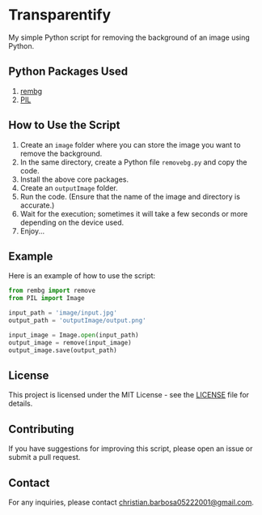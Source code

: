 # Transparentify

My simple Python script for removing the background of an image using Python.

## Python Packages Used

1. [rembg](https://github.com/danielgatis/rembg)
2. [PIL](https://pypi.org/project/pillow/)

## How to Use the Script

1. Create an `image` folder where you can store the image you want to remove the background.
2. In the same directory, create a Python file `removebg.py` and copy the code.
3. Install the above core packages.
4. Create an `outputImage` folder.
5. Run the code. (Ensure that the name of the image and directory is accurate.)
6. Wait for the execution; sometimes it will take a few seconds or more depending on the device used.
7. Enjoy...

## Example

Here is an example of how to use the script:

```python
from rembg import remove
from PIL import Image

input_path = 'image/input.jpg'
output_path = 'outputImage/output.png'

input_image = Image.open(input_path)
output_image = remove(input_image)
output_image.save(output_path)
```

## License

This project is licensed under the MIT License - see the [LICENSE](LICENSE) file for details.

## Contributing

If you have suggestions for improving this script, please open an issue or submit a pull request.

## Contact

For any inquiries, please contact [christian.barbosa05222001@gmail.com](mailto:christian.barbosa05222001@gmail.com).